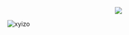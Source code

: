 
<p align="center">
<a href="https://twitter.com/xyizko" target="_blank">
<img src="https://hits.seeyoufarm.com/api/count/incr/badge.svg?url=https%3A%2F%2Fgithub.com%2Fxyizko&count_bg=%236E1019&title_bg=%23000000&icon=ethereum.svg&icon_color=%23F015FC&title=rekt&edge_flat=true">
</a>
</p>

![xyizo](https://github.com/xyizko/xyizko/assets/164354015/feff7004-1cd8-4cfa-aab9-b9d40b4c8934)
